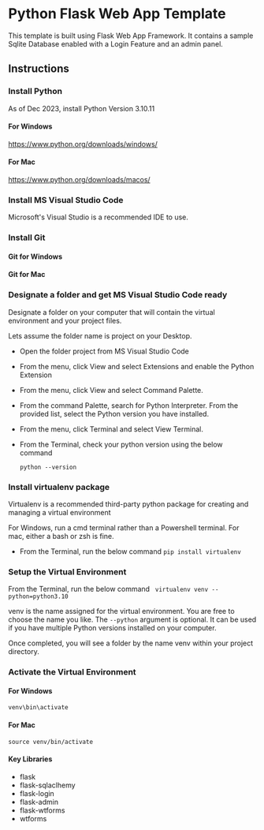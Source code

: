 # Python Flask Web App Template
This template is built using Flask Web App Framework. It contains a sample Sqlite Database enabled with a Login Feature and an admin panel.

## Instructions

### Install Python
As of Dec 2023, install Python Version 3.10.11

#### For Windows
https://www.python.org/downloads/windows/

#### For Mac
https://www.python.org/downloads/macos/

### Install MS Visual Studio Code
Microsoft's Visual Studio is a recommended IDE to use.

### Install Git
#### Git for Windows

#### Git for Mac

### Designate a folder and get MS Visual Studio Code ready

Designate a folder on your computer that will contain the virtual environment and your project files.

Lets assume the folder name is project on your Desktop.

- Open the folder project from MS Visual Studio Code
- From the menu, click View and select Extensions and enable the Python Extension
- From the menu, click View and select Command Palette.
- From the command Palette, search for Python Interpreter. From the provided list, select the Python version you have installed.
- From the menu, click Terminal and select View Terminal.
- From the Terminal, check your python version using the below command

  ` python --version `

### Install virtualenv package
Virtualenv is a recommended third-party python package for creating and managing a virtual environment

For Windows, run a cmd terminal rather than a Powershell terminal.
For mac, either a bash or zsh is fine.

- From the Terminal, run the below command
` pip install virtualenv `

### Setup the Virtual Environment
From the Terminal, run the below command
` virtualenv venv --python=python3.10`

venv is the name assigned for the virtual environment. You are free to choose the name you like.
The `--python` argument is optional. It can be used if you have multiple Python versions installed on your computer.

Once completed, you will see a folder by the name venv within your project directory.

### Activate the Virtual Environment
#### For Windows
`venv\bin\activate`

#### For Mac
`source venv/bin/activate`



#### Key Libraries
* flask
* flask-sqlaclhemy
* flask-login
* flask-admin
* flask-wtforms
* wtforms
